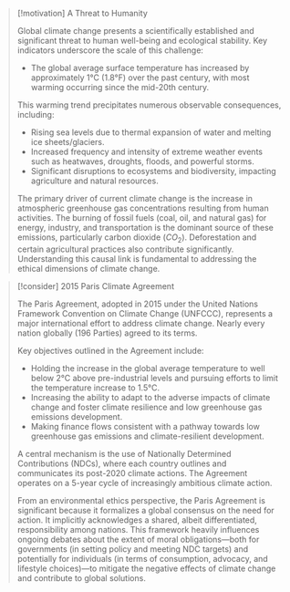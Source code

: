 > [!motivation] A Threat to Humanity
>
> Global climate change presents a scientifically established and significant threat to human well-being and ecological stability. Key indicators underscore the scale of this challenge:
> - The global average surface temperature has increased by approximately $1$°C ($1.8$°F) over the past century, with most warming occurring since the mid-20th century.
>
> This warming trend precipitates numerous observable consequences, including:
> - Rising sea levels due to thermal expansion of water and melting ice sheets/glaciers.
> - Increased frequency and intensity of extreme weather events such as heatwaves, droughts, floods, and powerful storms.
> - Significant disruptions to ecosystems and biodiversity, impacting agriculture and natural resources.
>
> The primary driver of current climate change is the increase in atmospheric greenhouse gas concentrations resulting from human activities. The burning of fossil fuels (coal, oil, and natural gas) for energy, industry, and transportation is the dominant source of these emissions, particularly carbon dioxide ($CO_2$). Deforestation and certain agricultural practices also contribute significantly. Understanding this causal link is fundamental to addressing the ethical dimensions of climate change.

> [!consider] 2015 Paris Climate Agreement
>
> The Paris Agreement, adopted in 2015 under the United Nations Framework Convention on Climate Change (UNFCCC), represents a major international effort to address climate change. Nearly every nation globally (196 Parties) agreed to its terms.
>
> Key objectives outlined in the Agreement include:
> - Holding the increase in the global average temperature to well below $2$°C above pre-industrial levels and pursuing efforts to limit the temperature increase to $1.5$°C.
> - Increasing the ability to adapt to the adverse impacts of climate change and foster climate resilience and low greenhouse gas emissions development.
> - Making finance flows consistent with a pathway towards low greenhouse gas emissions and climate-resilient development.
>
> A central mechanism is the use of Nationally Determined Contributions (NDCs), where each country outlines and communicates its post-2020 climate actions. The Agreement operates on a 5-year cycle of increasingly ambitious climate action.
>
> From an environmental ethics perspective, the Paris Agreement is significant because it formalizes a global consensus on the need for action. It implicitly acknowledges a shared, albeit differentiated, responsibility among nations. This framework heavily influences ongoing debates about the extent of moral obligations—both for governments (in setting policy and meeting NDC targets) and potentially for individuals (in terms of consumption, advocacy, and lifestyle choices)—to mitigate the negative effects of climate change and contribute to global solutions.
